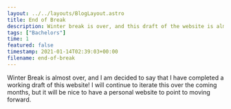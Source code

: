 ```yaml
---
layout: ../../layouts/BlogLayout.astro
title: End of Break
description: Winter break is over, and this draft of the website is almost complete!
tags: ["Bachelors"]
time: 1
featured: false
timestamp: 2021-01-14T02:39:03+00:00
filename: end-of-break
---
```


Winter Break is almost over, and I am decided to say that I have completed a working draft of this website! I will continue to iterate this over the coming months, but it will be nice to have a personal website to point to moving forward.
